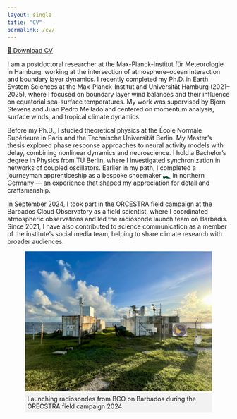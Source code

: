 ```yaml
---
layout: single
title: "CV"
permalink: /cv/
---
```


<a href="/assets/CV/WINKLER_Marius_CV.pdf" target="_blank" download class="button">📄 Download CV</a>

I am a postdoctoral researcher at the Max-Planck-Institut für Meteorologie in Hamburg, working at the intersection of atmosphere–ocean interaction and boundary layer dynamics. I recently completed my Ph.D. in Earth System Sciences at the Max-Planck-Institut and Universität Hamburg (2021–2025), where I focused on boundary layer wind balances and their influence on equatorial sea-surface temperatures. My work was supervised by Bjorn Stevens and Juan Pedro Mellado and centered on momentum analysis, surface winds, and tropical climate dynamics.

Before my Ph.D., I studied theoretical physics at the École Normale Supérieure in Paris and the Technische Universität Berlin. My Master’s thesis explored phase response approaches to neural activity models with delay, combining nonlinear dynamics and neuroscience. I hold a Bachelor’s degree in Physics from TU Berlin, where I investigated synchronization in networks of coupled oscillators. Earlier in my path, I completed a journeyman apprenticeship as a bespoke shoemaker 
<img src="/assets/CV/Schuh1.png" alt="Shoe" style="height: 0.6em; vertical-align: -0.2em;"> 
in northern Germany — an experience that shaped my appreciation for detail and craftsmanship.

In September 2024, I took part in the ORCESTRA field campaign at the Barbados Cloud Observatory as a field scientist, where I coordinated atmospheric observations and led the radiosonde launch team on Barbadis. Since 2021, I have also contributed to science communication as a member of the institute’s social media team, helping to share climate research with broader audiences.

<figure>
    <img src="/assets/images/BCO.jpeg" alt="BCO">
    <figcaption style="background-color: #f2f2f2; padding: 5px;">Launching radiosondes from BCO on Barbados during the ORECSTRA field campaign 2024. </figcaption>
</figure>


